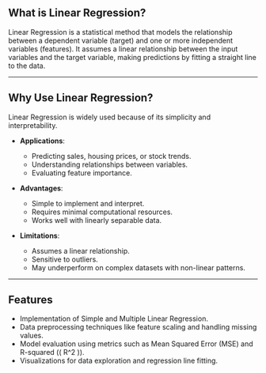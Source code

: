 ## What is Linear Regression?  
Linear Regression is a statistical method that models the relationship between a dependent variable (target) and one or more independent variables (features). It assumes a linear relationship between the input variables and the target variable, making predictions by fitting a straight line to the data.  

---

## Why Use Linear Regression?  
Linear Regression is widely used because of its simplicity and interpretability.  
- **Applications**:  
  - Predicting sales, housing prices, or stock trends.  
  - Understanding relationships between variables.  
  - Evaluating feature importance.  

- **Advantages**:  
  - Simple to implement and interpret.  
  - Requires minimal computational resources.  
  - Works well with linearly separable data.  

- **Limitations**:  
  - Assumes a linear relationship.  
  - Sensitive to outliers.  
  - May underperform on complex datasets with non-linear patterns.  

---

## Features  

- Implementation of Simple and Multiple Linear Regression.  
- Data preprocessing techniques like feature scaling and handling missing values.  
- Model evaluation using metrics such as Mean Squared Error (MSE) and R-squared (\( R^2 \)).  
- Visualizations for data exploration and regression line fitting.  
